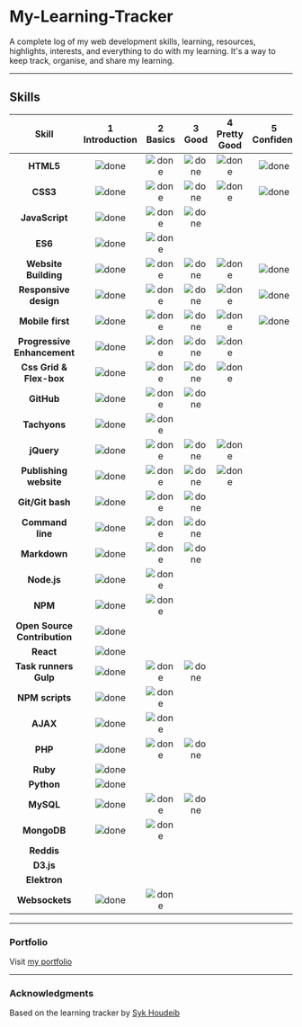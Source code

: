 # My-Learning-Tracker
A complete log of my web development skills, learning, resources, highlights, interests, and everything to do with my learning. It's a way to keep track, organise, and share my learning.

---

## Skills

[done]: https://user-images.githubusercontent.com/29199184/32275438-8385f5c0-bf0b-11e7-9406-42265f71e2bd.png "Done"

|               Skill              | 1<br>Introduction | 2<br>Basics   | 3<br>Good     | 4<br>Pretty Good | 5<br>Confident | 6<br>Awesome    |
|:--------------------------------:|:-----------------:|:-------------:|:-------------:|:----------------:|:--------------:|:---------------:|
|**HTML5**                         | ![done][done]     | ![done][done] | ![done][done] | ![done][done]    | ![done][done]  |                 |
|**CSS3**                          | ![done][done]     | ![done][done] | ![done][done] | ![done][done]    | ![done][done]  |                 |
|**JavaScript**                    | ![done][done]     | ![done][done] | ![done][done] |                  |                |                 |
|**ES6**                           | ![done][done]     | ![done][done] |               |                  |                |                 |
|**Website Building**              | ![done][done]     | ![done][done] | ![done][done] | ![done][done]    | ![done][done]  |                 |
|**Responsive design**             | ![done][done]     | ![done][done] | ![done][done] | ![done][done]    | ![done][done]  |                 |
|**Mobile first**                  | ![done][done]     | ![done][done] | ![done][done] | ![done][done]    | ![done][done]  |                 |
|**Progressive Enhancement**       | ![done][done]     | ![done][done] | ![done][done] | ![done][done]    |                |                 |
|**Css Grid & Flex-box**           | ![done][done]     | ![done][done] | ![done][done] | ![done][done]    |                |                 |
|**GitHub**                        | ![done][done]     | ![done][done] | ![done][done] |                  |                |                 |
|**Tachyons**                      | ![done][done]     | ![done][done] |               |                  |                |                 |
|**jQuery**                        | ![done][done]     | ![done][done] | ![done][done] | ![done][done]    |                |                 |
|**Publishing website**            | ![done][done]     | ![done][done] | ![done][done] | ![done][done]    |                |                 |
|**Git/Git bash**                  | ![done][done]     | ![done][done] | ![done][done] |                  |                |                 |
|**Command line**                  | ![done][done]     | ![done][done] | ![done][done] |                  |                |                 |
|**Markdown**                      | ![done][done]     | ![done][done] | ![done][done] |                  |                |                 |
|**Node.js**                       | ![done][done]     | ![done][done] |               |                  |                |                 |
|**NPM**                           | ![done][done]     | ![done][done] |               |                  |                |                 |
|**Open Source Contribution**      | ![done][done]     |               |               |                  |                |                 |
|**React**                         | ![done][done]     |               |               |                  |                |                 |
|**Task runners Gulp**             | ![done][done]     | ![done][done] | ![done][done] |                  |                |                 |
|**NPM scripts**                   | ![done][done]     | ![done][done] |               |                  |                |                 |
|**AJAX**                          | ![done][done]     | ![done][done] |               |                  |                |          .      |
|**PHP**                           | ![done][done]     | ![done][done] | ![done][done] |                  |                |                 |
|**Ruby**                          | ![done][done]     |               |               |                  |                |                 |
|**Python**                        | ![done][done]     |               |               |                  |                |                 |
|**MySQL**                         | ![done][done]     | ![done][done] | ![done][done] |                  |                |                 |
|**MongoDB**                       | ![done][done]     | ![done][done] |               |                  |                |                 |
|**Reddis**                        |                   |               |               |                  |                |                 |
|**D3.js**                         |                   |               |               |                  |                |                 |
|**Elektron**                      |                   |               |               |                  |                |                 |
|**Websockets**                    | ![done][done]     | ![done][done] |               |                  |                |                 |

----


### Portfolio
Visit [my portfolio]()

---


### Acknowledgments 

Based on the learning tracker by [Syk Houdeib](https://github.com/Syknapse/My-Learning-Tracker) 
